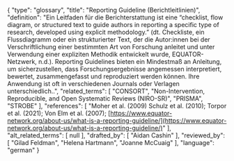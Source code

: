 {
    "type": "glossary",
    "title": "Reporting Guideline (Berichtleitlinien)",
    "definition": "Ein Leitfaden für die Berichterstattung ist eine “checklist, flow diagram, or structured text to guide authors in reporting a specific type of research, developed using explicit methodology.” (dt. Checkliste, ein Flussdiagramm oder ein strukturierter Text, der die Autor:innen bei der Verschriftlichung einer bestimmten Art von Forschung anleitet und unter Verwendung einer expliziten Methodik entwickelt wurde, EQUATOR-Netzwerk, n.d.). Reporting Guidelines bieten ein Mindestmaß an Anleitung, um sicherzustellen, dass Forschungsergebnisse angemessen interpretiert, bewertet, zusammengefasst und reproduziert werden können. Ihre Anwendung ist oft in verschiedenen Journals oder Verlagen unterschiedlich..",
    "related_terms": [
        "CONSORT",
        "Non-Intervention, Reproducible, and Open Systematic Reviews (NIRO-SR)",
        "PRISMA",
        "STROBE"
    ],
    "references": [
        "Moher et al. (2009) Schulz et al. (2010); Torpor et al. (2021); Von Elm et al. (2007); [https://www.equator-network.org/about-us/what-is-a-reporting-guideline/](https://www.equator-network.org/about-us/what-is-a-reporting-guideline/)"
    ],
    "alt_related_terms": [
        null
    ],
    "drafted_by": [
        "Aidan Cashin"
    ],
    "reviewed_by": [
        "Gilad Feldman",
        "Helena Hartmann",
        "Joanne McCuaig"
    ],
    "language": "german"
}